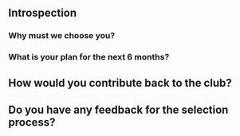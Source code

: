 ## Introspection
### Why must we choose you?

### What is your plan for the next 6 months?

## How would you contribute back to the club?

## Do you have any feedback for the selection process?
